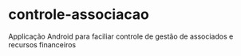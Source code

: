 # controle-associacao
Applicação Android para faciliar controle de gestão de associados e recursos financeiros
